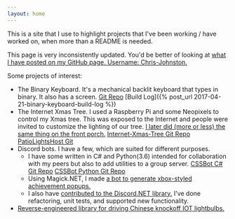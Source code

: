 ```yaml
---
layout: home
---
```


This is a site that I use to highlight projects that I've been working / have
worked on, when more than a README is needed.

This page is very inconsistently updated. You'd be better of looking
at [what I have posted on my GitHub page. Username: Chris-Johnston.][cjgithub]

Some projects of interest:
  - The Binary Keyboard. It's a mechanical backlit keyboard that types
  in binary. It also has a screen. [Git Repo][binkeyboardgit] [Build Log]({% post_url 2017-04-21-binary-keyboard-build-log %})
  - The Internet Xmas Tree. I used a Raspberry Pi and some Neopixels to control
  my Xmas tree. This was exposed to the Internet and people were invited to customize the lighting of our tree. [I later did (more or less) the same thing on the front porch.][patiogit]
  [Internet-Xmas-Tree Git Repo][xmasgit] [PatioLightsHost Git][patiogit]
  - Discord bots. I have a few, which are suited for different purposes.
    - I have some written in C# and Python(3.6) intended for
    collaboration with my peers but also to add utilities to a group server.
    [CSSBot C# Git Repo][cssbotgit] [CSSBot Python Git Repo][cssbotpygit]
    - Using Magick.NET, I made [a bot to generate xbox-styled achievement
    popups.][achievementgit]
    - I also have [contributed to the Discord.NET library.][dnetcontrib] I've done refactoring, unit tests, and supported new functionality.
  - [Reverse-engineered library for driving Chinese knockoff IOT lightbulbs.][bulbgit]



[cjgithub]: https://github.com/Chris-Johnston
[binkeyboardgit]: https://github.com/Chris-Johnston/BinaryKeyboard
[patiogit]: https://github.com/Chris-Johnston/PatioLightsHost
[xmasgit]: https://github.com/Chris-Johnston/Internet-Xmas-Tree
[cssbotpygit]: https://github.com/Chris-Johnston/CSSBot_Py
[cssbotgit]: https://github.com/Chris-Johnston/CSSBot
[dnetcontrib]: https://github.com/RogueException/Discord.Net/pulls?utf8=%E2%9C%93&q=author%3AChris-Johnston+
[achievementgit]: https://github.com/Chris-Johnston/DiscordAchievementBot
[bulbgit]: https://github.com/Chris-Johnston/PythonWifiBulb
